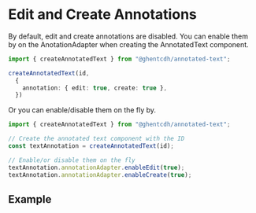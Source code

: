 # Edit and Create Annotations

By default, edit and create annotations are disabled.
You can enable them by on the AnotationAdapter when creating the AnnotatedText component.

```typescript
import { createAnnotatedText } from "@ghentcdh/annotated-text";

createAnnotatedText(id,
  {
    annotation: { edit: true, create: true },
  })
```

Or you can enable/disable them on the fly by.

```typescript
import { createAnnotatedText } from "@ghentcdh/annotated-text";

// Create the annotated text component with the ID
const textAnnotation = createAnnotatedText(id);

// Enable/or disable them on the fly
textAnnotation.annotationAdapter.enableEdit(true);
textAnnotation.annotationAdapter.enableCreate(true);

```

## Example

<div id="create-edit-example"></div>

<script setup>
//
import { onMounted } from "vue";
import { createAnnotatedText, TextLineAdapter, clearAnnotatedTextCache} from "@ghentcdh/annotated-text";
import { greekText } from "@demo";
const id = `create-edit-example`;

onMounted(()=> {
    clearAnnotatedTextCache()
    createAnnotatedText(id,
        {  
            text: TextLineAdapter(),
            annotation: {edit: true, create: true},
        })
    .setText(greekText.text)
    .setAnnotations(greekText.annotations);
});
</script>


